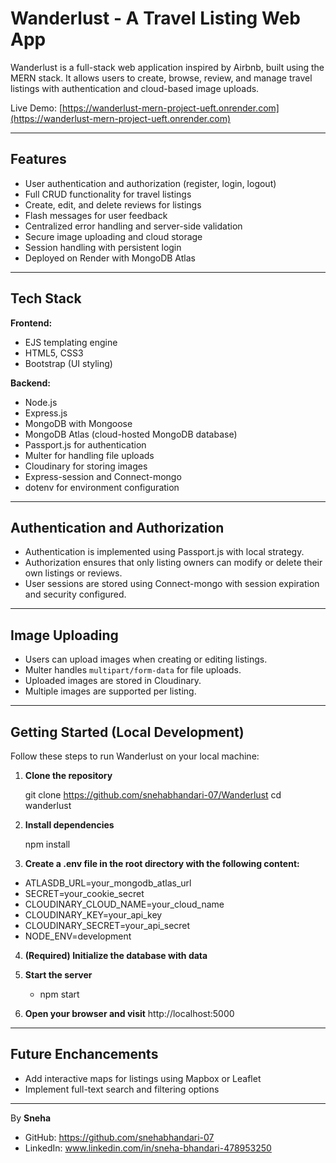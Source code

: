 # Wanderlust - A Travel Listing Web App

Wanderlust is a full-stack web application inspired by Airbnb, built using the MERN stack. It allows users to create, browse, review, and manage travel listings with authentication and cloud-based image uploads.

Live Demo: [https://wanderlust-mern-project-ueft.onrender.com](https://wanderlust-mern-project-ueft.onrender.com)

---

## Features

- User authentication and authorization (register, login, logout)
- Full CRUD functionality for travel listings
- Create, edit, and delete reviews for listings
- Flash messages for user feedback
- Centralized error handling and server-side validation
- Secure image uploading and cloud storage
- Session handling with persistent login
- Deployed on Render with MongoDB Atlas

---

## Tech Stack

**Frontend:**
- EJS templating engine
- HTML5, CSS3
- Bootstrap (UI styling)

**Backend:**
- Node.js
- Express.js
- MongoDB with Mongoose
- MongoDB Atlas (cloud-hosted MongoDB database)
- Passport.js for authentication
- Multer for handling file uploads
- Cloudinary for storing images
- Express-session and Connect-mongo
- dotenv for environment configuration
  

---

## Authentication and Authorization

- Authentication is implemented using Passport.js with local strategy.
- Authorization ensures that only listing owners can modify or delete their own listings or reviews.
- User sessions are stored using Connect-mongo with session expiration and security configured.

---

## Image Uploading

- Users can upload images when creating or editing listings.
- Multer handles `multipart/form-data` for file uploads.
- Uploaded images are stored in Cloudinary.
- Multiple images are supported per listing.

---

## Getting Started (Local Development)

Follow these steps to run Wanderlust on your local machine:

1. **Clone the repository**
   
   git clone https://github.com/snehabhandari-07/Wanderlust
   cd wanderlust

2. **Install dependencies**

   npm install

3. **Create a .env file in the root directory with the following content:**
   
  - ATLASDB_URL=your_mongodb_atlas_url
  - SECRET=your_cookie_secret
  - CLOUDINARY_CLOUD_NAME=your_cloud_name
  - CLOUDINARY_KEY=your_api_key
  - CLOUDINARY_SECRET=your_api_secret
  - NODE_ENV=development

4. **(Required) Initialize the database with data**

5. **Start the server**
   - npm start
   
6. **Open your browser and visit**
   http://localhost:5000

---
## Future Enchancements
- Add interactive maps for listings using Mapbox or Leaflet
- Implement full-text search and filtering options

---
By **Sneha**
- GitHub: https://github.com/snehabhandari-07
- LinkedIn: www.linkedin.com/in/sneha-bhandari-478953250




